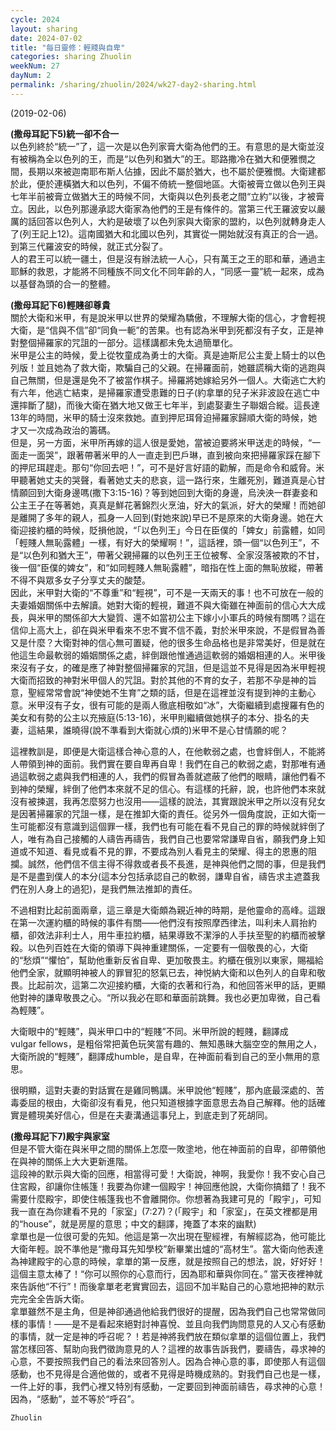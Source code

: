 ```yaml
---
cycle: 2024
layout: sharing
date: 2024-07-02
title: "每日靈修：輕賤與自卑"
categories: sharing Zhuolin
weekNum: 27
dayNum: 2
permalink: /sharing/zhuolin/2024/wk27-day2-sharing.html
---
```

(2019-02-06)

**(撒母耳記下5)統一卻不合一**    
以色列終於“統一”了，這一次是以色列家膏大衛為他們的王。有意思的是大衛並沒有被稱為全以色列的王，而是“以色列和猶大”的王。耶路撒冷在猶大和便雅憫之間，長期以來被迦南耶布斯人佔據，因此不屬於猶大，也不屬於便雅憫。大衛建都於此，便於連橫猶大和以色列，不偏不倚統一整個地區。大衛被膏立做以色列王與七年半前被膏立做猶大王的時候不同，大衛與以色列長老之間“立約”以後，才被膏立。因此，以色列那邊承認大衛家為他們的王是有條件的。當第三代王羅波安以嚴厲的話回答以色列人，大約是破壞了以色列家與大衛家的盟約，以色列就轉身走人了(列王記上12)。這南國猶大和北國以色列，其實從一開始就沒有真正的合一過。到第三代羅波安的時候，就正式分裂了。    
人的君王可以統一疆土，但是沒有辦法統一人心，只有萬王之王的耶和華，通過主耶穌的救恩，才能將不同種族不同文化不同年齡的人，“同感一靈”統一起來，成為以基督為頭的合一的整體。  

**(撒母耳記下6)輕賤卻尊貴**    
關於大衛和米甲，有是說米甲以世界的榮耀為驕傲，不理解大衛的信心，才會輕視大衛，是“信與不信”卻“同負一軛”的苦果。也有認為米甲到死都沒有子女，正是神對整個掃羅家的咒詛的一部分。這樣講都未免太過簡單化。    
米甲是公主的時候，愛上從牧童成為勇士的大衛。真是迪斯尼公主愛上騎士的以色列版！並且她為了救大衛，欺騙自己的父親。在掃羅面前，她雖謊稱大衛的逃跑與自己無關，但是還是免不了被當作棋子。掃羅將她嫁給另外一個人。大衛逃亡大約有六年，他逃亡結束，是掃羅家遭受患難的日子(約拿單的兒子米非波設在逃亡中還摔斷了腿)，而後大衛在猶大地又做王七年半，到處娶妻生子聯姻合縱。這長達13年的時間，米甲的騎士沒來救她。直到押尼珥脅迫掃羅家歸順大衛的時候，她才又一次成為政治的籌碼。    
但是，另一方面，米甲所再嫁的這人很是愛她，當被迫要將米甲送走的時候，“一面走一面哭”，跟著帶著米甲的人一直走到巴戶琳，直到被向來把掃羅家踩在腳下的押尼珥趕走。那句“你回去吧！”，可不是好言好語的勸解，而是命令和威脅。米甲聽著她丈夫的哭聲，看著她丈夫的悲哀，這一路行來，生離死別，難道真是心甘情願回到大衛身邊嗎(撒下3:15-16)？等到她回到大衛的身邊，烏泱泱一群妻妾和公主王子在等著她，真真是鮮花著錦烈火烹油，好大的氣派，好大的榮耀！而她卻是離開了多年的親人，孤身一人回到(對她來說)早已不是原來的大衛身邊。她在大衛迎接約櫃的時候，貶損他說，“「以色列王」今日在臣僕的「婢女」前露體，如同「輕賤人無恥露體」一樣，有好大的榮耀啊！”，這話裡，頭一個“以色列王”，不是“以色列和猶大王”，帶著父親掃羅的以色列王王位被奪、全家沒落被欺的不甘，後一個“臣僕的婢女”，和“如同輕賤人無恥露體”，暗指在性上面的無恥放縱，帶著不得不與眾多女子分享丈夫的酸楚。    
因此，米甲對大衛的“不尊重”和“輕視”，可不是一天兩天的事！也不可放在一般的夫妻婚姻關係中去解讀。她對大衛的輕視，難道不與大衛雖在神面前的信心大大成長，與米甲的關係卻大大變質、還不如當初公主下嫁小小軍兵的時候有關嗎？這在信仰上高大上，卻在與米甲看來不忠不實不信不義，對於米甲來說，不是假冒為善又是什麼？大衛對神的信心無可置疑，他的很多生命品格也是非常美好，但是就在他這生命最軟弱的婚姻關係之處，絆倒跟他惟通過這軟弱的婚姻相連的人。米甲後來沒有子女，的確是應了神對整個掃羅家的咒詛，但是這並不見得是因為米甲輕視大衛而招致的神對米甲個人的咒詛。對於其他的不育的女子，若那不孕是神的旨意，聖經常常會說“神使她不生育”之類的話，但是在這裡並沒有提到神的主動心意。米甲沒有子女，很有可能的是兩人徹底相敬如“冰”，大衛繼續到處搜羅有色的美女和有勢的公主以充掖庭(5:13-16)，米甲則繼續做她棋子的本分、掛名的夫妻，這結果，誰曉得(說不準看到大衛就心煩的)米甲不是心甘情願的呢？  

這裡教訓是，即便是大衛這樣合神心意的人，在他軟弱之處，也會絆倒人，不能將人帶領到神的面前。我們實在要自卑再自卑！我們在自己的軟弱之處，對那唯有通過這軟弱之處與我們相連的人，我們的假冒為善就遮蔽了他們的眼睛，讓他們看不到神的榮耀，絆倒了他們本來就不足的信心。有這樣的托辭，說，也許他們本來就沒有被揀選，我再怎麼努力也沒用——這樣的說法，其實跟說米甲之所以沒有兒女是因著掃羅家的咒詛一樣，是在推卸大衛的責任。從另外一個角度說，正如大衛一生可能都沒有意識到這個罪一樣，我們也有可能在看不見自己的罪的時候就絆倒了人，唯有為自己接觸的人禱告再禱告，我們自己也要常常謙卑自省，願我們身上知道或不知道、看見或看不見的罪，不要成為別人看見主的榮耀、得主的恩惠的阻攔。誠然，他們信不信主得不得救或者長不長進，是神與他們之間的事，但是我們是不是盡到僕人的本分(這本分包括承認自己的軟弱，謙卑自省，禱告求主遮蓋我們在別人身上的過犯)，是我們無法推卸的責任。  

不過相對比起前面兩章，這三章是大衛頗為親近神的時期，是他靈命的高峰。這跟在第一次運約櫃的時候的事件有關——他們沒有按照摩西律法，叫利未人肩抬約櫃，卻效法非利士人，用牛車拉約櫃，結果導致不潔淨的人手扶至聖的約櫃而被擊殺。以色列百姓在大衛的領導下與神重建關係，一定要有一個敬畏的心，大衛的“愁煩”“懼怕”，幫助他重新反省自卑、更加敬畏主。約櫃在俄別以東家，賜福給他們全家，就顯明神被人的罪冒犯的怒氣已去，神悦納大衛和以色列人的自卑和敬畏。比起前次，這第二次迎接約櫃，大衛的衣著和行為，和他回答米甲的話，更顯他對神的謙卑敬畏之心。“所以我必在耶和華面前跳舞。我也必更加卑微，自己看為輕賤”。  

大衛眼中的“輕賤”，與米甲口中的“輕賤”不同。米甲所說的輕賤，翻譯成vulgar fellows，是粗俗常把黃色玩笑當有趣的、無知愚昧大腦空空的無用之人，大衛所說的“輕賤”，翻譯成humble，是自卑，在神面前看到自己的至小無用的意思。  

很明顯，這對夫妻的對話實在是雞同鴨講。米甲說他“輕賤”，那內底最深處的、苦毒委屈的根由，大衛卻沒有看見，他只知道根據字面意思去為自己解釋。他的話確實是體現美好信心，但是在夫妻溝通這事兒上，到底走到了死胡同。  

**(撒母耳記下7)殿宇與家室**    
但是不管大衛在與米甲之間的關係上怎麼一敗塗地，他在神面前的自卑，卻帶領他在與神的關係上大大更新進階。    
這段神的默示與大衛的回應，相當得可愛！大衛說，神啊，我愛你！我不安心自己住宮殿，卻讓你住帳篷！我要為你建一個殿宇！神回應他說，大衛你搞錯了！我不需要什麼殿宇，即使住帳篷我也不會離開你。你想著為我建可見的「殿宇」，可知我一直在為你建看不見的「家室」(7:27)？(「殿宇」和「家室」，在英文裡都是用的“house”，就是房屋的意思；中文的翻譯，掩蓋了本來的幽默)    
拿單也是一位很可愛的先知。他這是第一次出現在聖經裡，有解經認為，他可能比大衛年輕。說不準他是“撒母耳先知學校”新畢業出爐的“高材生”。當大衛向他表達為神建殿宇的心意的時候，拿單的第一反應，就是按照自己的想法，說，好好好！這個主意太棒了！“你可以照你的心意而行，因為耶和華與你同在。”  當天夜裡神就來告訴他“不行”！而後拿單老老實實回去，這回不加半點自己的心意地把神的默示完完全全告訴大衛。    
拿單雖然不是主角，但是神卻通過他給我們很好的提醒，因為我們自己也常常做同樣的事情！——是不是看起來絕對討神喜悅、並且向我們詢問意見的人又心有感動的事情，就一定是神的呼召呢？！若是神將我們放在類似拿單的這個位置上，我們當怎樣回答、幫助向我們徵詢意見的人？這裡的故事告訴我們，要禱告，尋求神的心意，不要按照我們自己的看法來回答別人。因為合神心意的事，即使那人有這個感動，也不見得是合適他做的，或者不見得是時機成熟的。對我們自己也是一樣，一件上好的事，我們心裡又特別有感動，一定要回到神面前禱告，尋求神的心意！因為，“感動”，並不等於“呼召”。  

`Zhuolin`  

